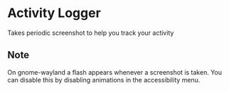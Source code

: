 # Activity Logger

Takes periodic screenshot to help you track your activity

## Note

On gnome-wayland a flash appears whenever a screenshot is taken. You can disable this by disabling animations in the accessibility menu.